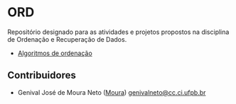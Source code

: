 # ORD

Repositório designado para as atividades e projetos propostos na disciplina de Ordenação e Recuperação de Dados.

- [Algoritmos de ordenação](https://github.com/Moura00010001/ORD/tree/master/tORD/algoritmos)

## Contribuidores

- Genival José de Moura Neto ([Moura](https://github.com/Moura00010001)) genivalneto@cc.ci.ufpb.br
